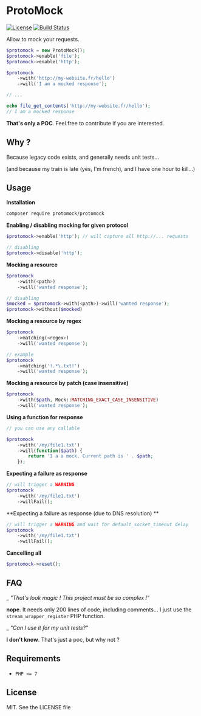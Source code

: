 ProtoMock
=====

[![License](https://poser.pugx.org/protomock/protomock/license.svg)](https://packagist.org/packages/protomock/protomock)
[![Build Status](https://secure.travis-ci.org/Halleck45/ProtoMock.svg)](http://travis-ci.org/Halleck45/ProtoMock)


Allow to mock your requests.

```php
$protomock = new ProtoMock();
$protomock->enable('file');
$protomock->enable('http');

$protomock
    ->with('http://my-website.fr/hello')
    ->will('I am a mocked response');

// ...

echo file_get_contents('http://my-website.fr/hello');
// I am a mocked response
```

**That's only a POC**. Feel free to contribute if you are interested.

Why ?
-----

Because legacy code exists, and generally needs unit tests...

(and because my train is late (yes, I'm french), and I have one hour to kill...)

Usage
-----

**Installation**

```bash
composer require protomock/protomock
```

**Enabling / disabling mocking for given protocol**

```php
$protomock->enable('http'); // will capture all http://... requests

// disabling
$protomock->disable('http');
```
    
**Mocking a resource**

```php
$protomock
    ->with(<path>)
    ->will('wanted response');

// disabling
$mocked = $protomock->with(<path>)->will('wanted response');
$protomock->without($mocked)
```

**Mocking a resource by regex**

```php
$protomock
    ->matching(<regex>)
    ->will('wanted response');

// example
$protomock
    ->matching('!.*\.txt!')
    ->will('wanted response');
```

**Mocking a resource by patch (case insensitive)**

```php
$protomock
    ->with($path, Mock::MATCHING_EXACT_CASE_INSENSITIVE)
    ->will('wanted response');
```


**Using a function for response**

```php
// you can use any callable

$protomock
    ->with('/my/file1.txt')
    ->will(function($path) {
        return 'I a a mock. Current path is ' . $path;
    });
```

**Expecting a failure as response**

```php
// will trigger a WARNING
$protomock
    ->with('/my/file1.txt')
    ->willFail();
```


**Expecting a failure as response (due to DNS resolution) **

```php
// will trigger a WARNING and wait for default_socket_timeout delay
$protomock
    ->with('/my/file1.txt')
    ->willFail();
```

**Cancelling all**

```php
$protomock->reset();
```


FAQ
-----

_ *"That's look magic ! This project must be so complex !"*

**nope**. It needs only 200 lines of code, including comments... I just use the `stream_wrapper_register` PHP function.

_ *"Can I use it for my unit tests?"*

**I don't know**. That's just a poc, but why not ?
 

Requirements
-----

- `PHP >= 7`

License
-----

MIT. See the LICENSE file